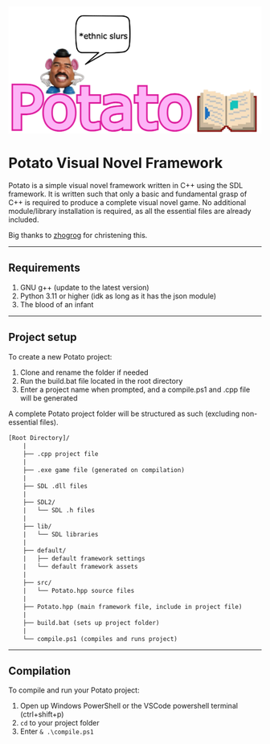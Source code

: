 <img src="https://github.com/WAP-Industries/Potato/blob/main/images/logo.png?raw=true"/>
  
# Potato Visual Novel Framework  
  
Potato is a simple visual novel framework written in C++ using the SDL framework. It is written such that only a basic and fundamental grasp of C++ is required to produce a complete visual novel game. No additional module/library installation is required, as all the essential files are already included.  
  
Big thanks to [zhogrog](https://github.com/GaoZR2008) for christening this.

---

## Requirements
1. GNU g++ (update to the latest version)
2. Python 3.11 or higher (idk as long as it has the json module)
3. The blood of an infant
---

## Project setup
To create a new Potato project:
1. Clone and rename the folder if needed
2. Run the build.bat file located in the root directory
3. Enter a project name when prompted, and a compile.ps1 and .cpp file will be generated  
  
A complete Potato project folder will be structured as such (excluding non-essential files).
```
[Root Directory]/
    |
    ├── .cpp project file
    |
    ├── .exe game file (generated on compilation)
    |
    ├── SDL .dll files
    |
    ├── SDL2/
    |   └── SDL .h files
    |
    ├── lib/
    |   └── SDL libraries
    |
    ├── default/
    |   ├── default framework settings
    |   └── default framework assets
    |
    ├── src/
    |   └── Potato.hpp source files
    |
    ├── Potato.hpp (main framework file, include in project file)
    |
    ├── build.bat (sets up project folder)
    |
    └── compile.ps1 (compiles and runs project)
```
---

## Compilation
To compile and run your Potato project:
1. Open up Windows PowerShell or the VSCode powershell terminal (ctrl+shift+p)
2. `cd` to your project folder
3. Enter `& .\compile.ps1`
